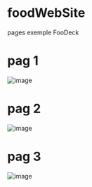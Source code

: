 # foodWebSite
pages exemple FooDeck

# pag 1
![image](https://user-images.githubusercontent.com/88322749/176320894-91838b69-12c3-44f6-aa50-be48ae31e62e.png)

# pag 2
![image](https://user-images.githubusercontent.com/88322749/176320922-aa5d1bc3-22f4-4d92-abeb-10ce717b4ec0.png)

# pag 3
![image](https://user-images.githubusercontent.com/88322749/176320985-5aeecb73-e091-4c33-93ee-c5feea270755.png)
